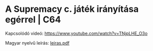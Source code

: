 # A Supremacy c. játék irányítása egérrel | C64

Kapcsolódó videó: https://www.youtube.com/watch?v=TNjpLHE_O3o

Magyar nyelvű leírás: [leiras.pdf](leiras.pdf)
